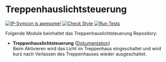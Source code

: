 # Treppenhauslichtsteuerung

[![IP-Symcon is awesome!](https://img.shields.io/badge/IP--Symcon-5.0-blue.svg)](https://www.symcon.de)
[![Check Style](https://github.com/symcon/Treppenhauslichtsteuerung/workflows/Check%20Style/badge.svg)](https://github.com/symcon/Treppenhauslichtsteuerung/actions)
[![Run Tests](https://github.com/symcon/Treppenhauslichtsteuerung/workflows/Run%20Tests/badge.svg)](https://github.com/symcon/Treppenhauslichtsteuerung/actions)

Folgende Module beinhaltet das Treppenhauslichtsteuerung Repository:

- __Treppenhauslichtsteuerung__ ([Dokumentation](https://www.symcon.de/de/service/dokumentation/modulreferenz/treppenhauslichtsteuerung))  
	Beim Aktivieren wird das Licht im Treppenhaus eingeschaltet und wird kurz nach Verlassen des Treppenhauses wieder ausgeschaltet.
